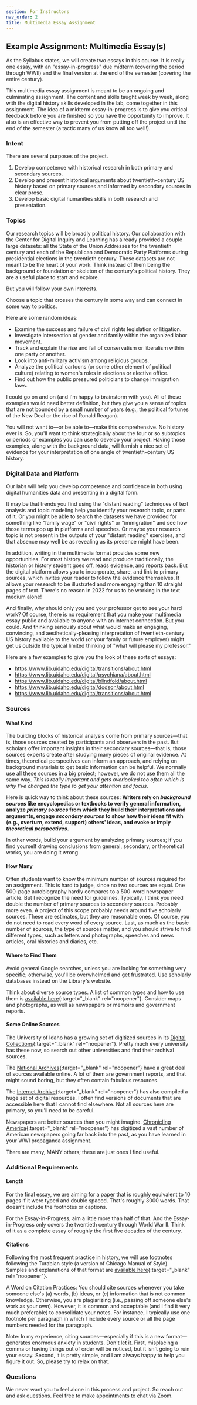 ```yaml
---
section: For Instructors
nav_order: 2
title: Multimedia Essay Assignment
---
```


## Example Assignment: Multimedia Essay(s)

As the Syllabus states, we will create two essays in this course. It is really one essay, with an "essay-in-progress" due midterm (covering the period through WWII) and the final version at the end of the semester (covering the entire century).

This multimedia essay assignment is meant to be an ongoing and culminating assignment. The content and skills taught week by week, along with the digital history skills developed in the lab, come together in this assignment. The idea of a midterm essay-in-progress is to give you critical feedback before you are finished so you have the opportunity to improve. It also is an effective way to prevent you from putting off the project until the end of the semester (a tactic many of us know all too well!).

### Intent

There are several purposes of the project.

1. Develop competence with historical research in both primary and secondary sources.
2. Develop and present historical arguments about twentieth-century US history based on primary sources and informed by secondary sources in clear prose.
3. Develop basic digital humanities skills in both research and presentation.

### Topics

Our research topics will be broadly political history. Our collaboration with the Center for Digital Inquiry and Learning has already provided a couple large datasets: all the State of the Union Addresses for the twentieth century and each of the Republican and Democratic Party Platforms during presidential elections in the twentieth century. These datasets are not meant to be the heart of your work. Think instead of them being the background or foundation or skeleton of the century's political history. They are a useful place to start and explore.

But you will follow your own interests.

Choose a topic that crosses the century in some way and can connect in some way to politics.

Here are some random ideas:
- Examine the success and failure of civil rights legislation or litigation.
- Investigate intersection of gender and family within the organized labor movement.
- Track and explain the rise and fall of conservatism or liberalism within one party or another.
- Look into anti-military activism among religious groups.
- Analyze the political cartoons (or some other element of political culture) relating to women's
roles in elections or elective office.
- Find out how the public pressured politicians to change immigration laws.

I could go on and on (and I'm happy to brainstorm with you). All of these examples would need better definition, but they give you a sense of topics that are not bounded by a small number of years (e.g., the political fortunes of the New Deal or the rise of Ronald Reagan).

You will not want to—or be able to—make this comprehensive. No history ever is. So, you'll want to think strategically about the four or so subtopics or periods or examples you can use to develop your project. Having those examples, along with the background data, will furnish a nice set of evidence for your interpretation of one angle of twentieth-century US history.

### Digital Data and Platform

Our labs will help you develop competence and confidence in both using digital humanities data and presenting in a digital form.

It may be that trends you find using the "distant reading" techniques of text analysis and topic modeling help you identify your research topic, or parts of it. Or you might be able to search the datasets we have provided for something like "family wage" or "civil rights" or "immigration" and see how those terms pop up in platforms and speeches. Or maybe your research topic is not present in the outputs of your "distant reading" exercises, and that absence may well be as revealing as its presence might have been.

In addition, writing in the multimedia format provides some new opportunities. For most history we read and produce traditionally, the historian or history student goes off, reads evidence, and reports back. But the digital platform allows you to incorporate, share, and link to primary sources, which invites your reader to follow the evidence themselves. It allows your research to be illustrated and more engaging than 10 straight pages of text. There's no reason in 2022 for us to be working in the text medium alone!

And finally, why should only you and your professor get to see your hard work? Of course, there is no requirement that you make your multimedia essay public and available to anyone with an internet connection. But you could. And thinking seriously about what would make an engaging, convincing, and aesthetically-pleasing interpretation of twentieth-century US history available to the world (or your family or future employer) might get us outside the typical limited thinking of "what will please my professor."

Here are a few examples to give you the look of these sorts of essays:

- <https://www.lib.uidaho.edu/digital/transitions/about.html>
- <https://www.lib.uidaho.edu/digital/psychiana/about.html>
- <https://www.lib.uidaho.edu/digital/blindfold/about.html>
- <https://www.lib.uidaho.edu/digital/dodson/about.html>
- <https://www.lib.uidaho.edu/digital/transitions/about.html>

### Sources

#### What Kind

The building blocks of historical analysis come from primary sources—that is, those sources created by participants and observers in the past. But scholars offer important insights in their secondary sources—that is, those sources experts create after studying many pieces of original evidence. At times, theoretical perspectives can inform an approach, and relying on background materials to get basic information can be helpful. We normally use all these sources in a big project; however, we do not use them all the same way. *This is really important and gets overlooked too often which is why I've changed the type to get your attention and focus.*

Here is quick way to think about these sources: **Writers rely on *background sources* like encyclopedias or textbooks to verify general information, analyze *primary sources* from which they build their interpretations and arguments, engage *secondary sources* to show how their ideas fit with (e.g., overturn, extend, support) others' ideas, and evoke or imply *theoretical perspectives*.**

In other words, build your argument by analyzing primary sources; if you find yourself drawing conclusions from general, secondary, or theoretical works, you are doing it wrong.

#### How Many

Often students want to know the minimum number of sources required for an assignment. This is hard to judge, since no two sources are equal. One 500-page autobiography hardly compares to a 500-word newspaper article. But I recognize the need for guidelines. Typically, I think you need double the number of primary sources to secondary sources. Probably more even. A project of this scope probably needs around five scholarly sources. These are estimates, but they are reasonable ones. Of course, you do not need to read every word of every source. Last, as much as the basic number of sources, the type of sources matter, and you should strive to find different types, such as letters and photographs, speeches and news articles, oral histories and diaries, etc.

#### Where to Find Them

Avoid general Google searches, unless you are looking for something very specific; otherwise, you'll be overwhelmed and get frustrated. Use scholarly databases instead on the Library's website.

Think about diverse source types. A list of common types and how to use them is [available here](https://www.williamcronon.net/researching/index.htm#researchsources){:target="_blank" rel="noopener"}. Consider maps and photographs, as well as newspapers or memoirs and government reports.

#### Some Online Sources

The University of Idaho has a growing set of digitized sources in its [Digital Collections](https://www.lib.uidaho.edu/digital/collections.html){:target="_blank" rel="noopener"}. Pretty much every university has these now, so search out other universities and find their archival sources.

The [National Archives](https://www.archives.gov/research){:target="_blank" rel="noopener"} have a great deal of sources available online. A lot of them are government reports, and that might sound boring, but they often contain fabulous resources.

The [Internet Archive](https://archive.org/){:target="_blank" rel="noopener"} has also compiled a huge set of digital resources. I often find versions of documents that are accessible here that I cannot find elsewhere. Not all sources here are primary, so you'll need to be careful.

Newspapers are better sources than you might imagine. [Chronicling America](https://chroniclingamerica.loc.gov/){:target="_blank" rel="noopener"} has digitized a vast number of American newspapers going far back into the past, as you have learned in your WWI propaganda assignment.

There are many, MANY others; these are just ones I find useful.

### Additional Requirements

#### Length

For the final essay, we are aiming for a paper that is roughly equivalent to 10 pages if it were typed and double spaced. That's roughly 3000 words. That doesn't include the footnotes or captions.

For the Essay-in-Progress, aim a little more than half of that. And the Essay-in-Progress only covers the twentieth century through World War II. Think of it as a complete essay of roughly the first five decades of the century.

#### Citations

Following the most frequent practice in history, we will use footnotes following the Turabian style (a version of Chicago Manual of Style). Samples and explanations of that format are [available here](https://www.chicagomanualofstyle.org/turabian/turabian-notes-and-bibliography-citation-quick-guide.html){:target="_blank" rel="noopener"}.

A Word on Citation Practices: You should cite sources whenever you take someone else's (a) words, (b) ideas, or (c) information that is not common knowledge. Otherwise, you are plagiarizing (i.e., passing off someone else's work as your own). However, it is common and acceptable (and I find it very much preferable) to consolidate your notes. For instance, I typically use one footnote per paragraph in which I include every source or all the page numbers needed for the paragraph.  

Note: In my experience, citing sources—especially if this is a new format—generates enormous anxiety in students. Don't let it. First, misplacing a comma or having things out of order will be noticed, but it isn't going to ruin your essay. Second, it is pretty simple, and I am always happy to help you figure it out.  So, please try to relax on that.

### Questions

We never want you to feel alone in this process and project. So reach out and ask questions. Feel free to make appointments to chat via Zoom.
